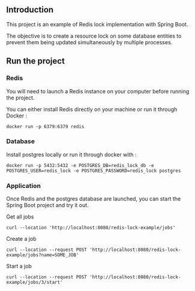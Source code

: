 ## Introduction
This project is an example of Redis lock implementation with Spring Boot.

The objective is to create a resource lock on some database entities to prevent them being updated simultaneously by multiple processes.

## Run the project
### Redis
You will need to launch a Redis instance on your computer before running the project.

You can either install Redis directly on your machine or run it through Docker :
```
docker run -p 6379:6379 redis
```

### Database
Install postgres locally or run it through docker with :
```
docker run -p 5432:5432 -e POSTGRES_DB=redis_lock_db -e POSTGRES_USER=redis_lock -e POSTGRES_PASSWORD=redis_lock postgres
```

### Application
Once Redis and the postgres database are launched, you can start the Spring Boot project and try it out.

Get all jobs
```
curl --location 'http://localhost:8080/redis-lock-example/jobs'
```

Create a job
```
curl --location --request POST 'http://localhost:8080/redis-lock-example/jobs?name=SOME_JOB'
```

Start a job
```
curl --location --request POST 'http://localhost:8080/redis-lock-example/jobs/3/start'
```
